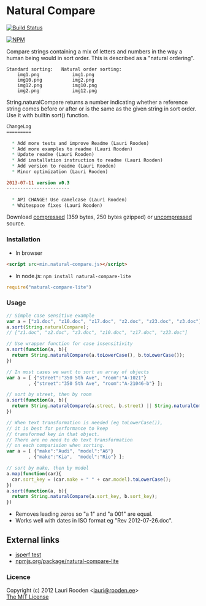 
[1]: https://raw.github.com/litejs/natural-compare-lite/master/min.natural-compare.js
[2]: https://raw.github.com/litejs/natural-compare-lite/master/natural-compare.js
[travis-img]: https://travis-ci.org/litejs/natural-compare-lite.png?branch=master
[travis-url]: https://travis-ci.org/litejs/natural-compare-lite
[nodei-img]: https://nodei.co/npm/natural-compare-lite.png
[nodei-url]: https://nodei.co/npm/natural-compare-lite/


Natural Compare
===============

[![Build Status][travis-img]][travis-url]

[![NPM][nodei-img]][nodei-url]

Compare strings containing a mix of letters and numbers
in the way a human being would in sort order.
This is described as a "natural ordering".

```plain
Standard sorting:   Natural order sorting:
    img1.png            img1.png
    img10.png           img2.png
    img12.png           img10.png
    img2.png            img12.png
```

String.naturalCompare returns a number indicating 
whether a reference string comes before or after or is the same 
as the given string in sort order. 
Use it with builtin sort() function.

```ChangeLog
ChangeLog
=========

  * Add more tests and improve Readme (Lauri Rooden)
  * Add more examples to readme (Lauri Rooden)
  * Update readme (Lauri Rooden)
  * Add installation instruction to readme (Lauri Rooden)
  * Add version to readme (Lauri Rooden)
  * Minor optimization (Lauri Rooden)

2013-07-11 version v0.3
-----------------------

  * API CHANGE! Use camelcase (Lauri Rooden)
  * Whitespace fixes (Lauri Rooden)
```

Download [compressed][1] 
(359 bytes, 250 bytes gzipped)
or [uncompressed][2] source.



### Installation

- In browser

```html
<script src=min.natural-compare.js></script>
```

- In node.js: `npm install natural-compare-lite`

```javascript
require("natural-compare-lite")
```

### Usage

```javascript
// Simple case sensitive example
var a = ["z1.doc", "z10.doc", "z17.doc", "z2.doc", "z23.doc", "z3.doc"];
a.sort(String.naturalCompare);
// ["z1.doc", "z2.doc", "z3.doc", "z10.doc", "z17.doc", "z23.doc"]

// Use wrapper function for case insensitivity
a.sort(function(a, b){
  return String.naturalCompare(a.toLowerCase(), b.toLowerCase());
})

// In most cases we want to sort an array of objects
var a = [ {"street":"350 5th Ave", "room":"A-1021"}
        , {"street":"350 5th Ave", "room":"A-21046-b"} ];

// sort by street, then by room
a.sort(function(a, b){
  return String.naturalCompare(a.street, b.street) || String.naturalCompare(a.room, b.room);
})

// When text transformation is needed (eg toLowerCase()),
// it is best for performance to keep
// transformed key in that object. 
// There are no need to do text transformation
// on each comparision when sorting.
var a = [ {"make":"Audi", "model":"A6"}
        , {"make":"Kia",  "model":"Rio"} ];

// sort by make, then by model
a.map(function(car){
  car.sort_key = (car.make + " " + car.model).toLowerCase();
})
a.sort(function(a, b){
  return String.naturalCompare(a.sort_key, b.sort_key);
})
```

- Removes leading zeros so "a 1" and "a 001" are equal.
- Works well with dates in ISO format eg "Rev 2012-07-26.doc".


External links
--------------

- [jsperf test](http://jsperf.com/natural-sort-2/5)
- [npmjs.org/package/natural-compare-lite](https://npmjs.org/package/natural-compare-lite)


### Licence

Copyright (c) 2012 Lauri Rooden &lt;lauri@rooden.ee&gt;  
[The MIT License](http://lauri.rooden.ee/mit-license.txt)


